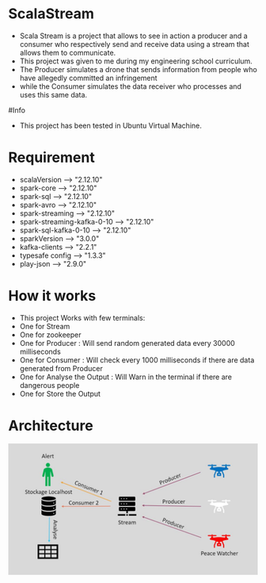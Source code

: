 # ScalaStream
- Scala Stream is a project that allows to see in action a producer and a consumer who respectively send and receive data using a stream that allows them to communicate. 
- This project was given to me during my engineering school curriculum. 
- The Producer simulates a drone that sends information from people who have allegedly committed an infringement 
- while the Consumer simulates the data receiver who processes and uses this same data.

#Info

- This project has been tested in Ubuntu Virtual Machine.

# Requirement
- scalaVersion --> "2.12.10"
- spark-core --> "2.12.10"
- spark-sql --> "2.12.10"
- spark-avro --> "2.12.10"
- spark-streaming --> "2.12.10"
- spark-streaming-kafka-0-10 --> "2.12.10"
- spark-sql-kafka-0-10 --> "2.12.10"
- sparkVersion --> "3.0.0"
- kafka-clients --> "2.2.1"
- typesafe config --> "1.3.3"
- play-json --> "2.9.0"

# How it works
- This project Works with few terminals:
- One for Stream 
- One for zookeeper
- One for Producer : Will send random generated data every 30000 milliseconds 
- One for Consumer : Will check every 1000 milliseconds if there are data generated from Producer 
- One for Analyse the Output : Will Warn in the terminal if there are dangerous people
- One for Store the Output

# Architecture

<p align="center"><img src="Architecture.jpg"\></p>
